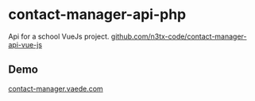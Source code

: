 # contact-manager-api-php
Api for a school VueJs project. [github.com/n3tx-code/contact-manager-api-vue-js](https://github.com/n3tx-code/contact-manager-api-vue-js)

## Demo 
[contact-manager.vaede.com](http://contact-manager.vaede.com) 
